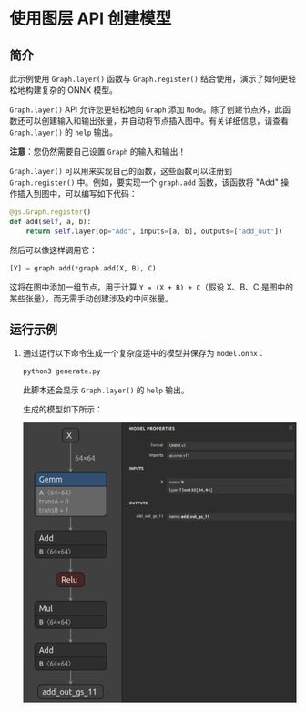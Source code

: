# 使用图层 API 创建模型

## 简介

此示例使用 `Graph.layer()` 函数与 `Graph.register()` 结合使用，演示了如何更轻松地构建复杂的 ONNX 模型。

`Graph.layer()` API 允许您更轻松地向 `Graph` 添加 `Node`。除了创建节点外，此函数还可以创建输入和输出张量，并自动将节点插入图中。有关详细信息，请查看 `Graph.layer()` 的 `help` 输出。

**注意**：您仍然需要自己设置 `Graph` 的输入和输出！

`Graph.layer()` 可以用来实现自己的函数，这些函数可以注册到 `Graph.register()` 中。例如，要实现一个 `graph.add` 函数，该函数将 "Add" 操作插入到图中，可以编写如下代码：

```python
@gs.Graph.register()
def add(self, a, b):
    return self.layer(op="Add", inputs=[a, b], outputs=["add_out"])
```

然后可以像这样调用它：

```python
[Y] = graph.add(*graph.add(X, B), C)
```

这将在图中添加一组节点，用于计算 `Y = (X + B) + C`（假设 X、B、C 是图中的某些张量），而无需手动创建涉及的中间张量。

## 运行示例

1. 通过运行以下命令生成一个复杂度适中的模型并保存为 `model.onnx`：

   ```bash
   python3 generate.py
   ```

   此脚本还会显示 `Graph.layer()` 的 `help` 输出。

   生成的模型如下所示：

   ![../resources/07_model.onnx.png](./assets/07_model.onnx.png)
